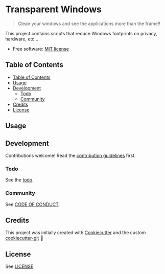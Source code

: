 # Transparent Windows

> Clean your windows and see the applications more than the frame!!

This project contains scripts that reduce Windows footprints on privacy, hardware, etc...

* Free software: [MIT license](LICENSE)

## Table of Contents

- [Table of Contents](#table-of-contents)
- [Usage](#usage)
- [Development](#development)
  - [Todo](#todo)
  - [Community](#community)
- [Credits](#credits)
- [License](#license)

## Usage

## Development

Contributions welcome! Read the [contribution guidelines](CONTRIBUTING.md) first.

### Todo

See the [todo](TODO.md).

### Community

See [CODE OF CONDUCT](CODE_OF_CONDUCT.md).

## Credits

This project was initially created with [Cookiecutter][cookiecutter] and the custom [cookiecutter-git][cookiecutter-git] :cookie:

## License

See [LICENSE](LICENSE)

[cookiecutter]: https://github.com/audreyr/cookiecutter
[cookiecutter-git]: https://github.com/apehex/cookiecutter-git
